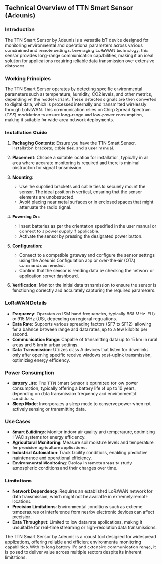 ## Technical Overview of TTN Smart Sensor (Adeunis)

### Introduction

The TTN Smart Sensor by Adeunis is a versatile IoT device designed for monitoring environmental and operational parameters across various constrained and remote settings. Leveraging LoRaWAN technology, this sensor provides long-range communication capabilities, making it an ideal solution for applications requiring reliable data transmission over extensive distances.

### Working Principles

The TTN Smart Sensor operates by detecting specific environmental parameters such as temperature, humidity, CO2 levels, and other metrics, depending on the model variant. These detected signals are then converted to digital data, which is processed internally and transmitted wirelessly through LoRaWAN. This communication relies on Chirp Spread Spectrum (CSS) modulation to ensure long-range and low-power consumption, making it suitable for wide-area network deployments.

### Installation Guide

1. **Packaging Contents**: Ensure you have the TTN Smart Sensor, installation brackets, cable ties, and a user manual.

2. **Placement**: Choose a suitable location for installation, typically in an area where accurate monitoring is required and there is minimal obstruction for signal transmission.

3. **Mounting**: 
   - Use the supplied brackets and cable ties to securely mount the sensor. The ideal position is vertical, ensuring that the sensor elements are unobstructed.
   - Avoid placing near metal surfaces or in enclosed spaces that might attenuate the radio signal.

4. **Powering On**: 
   - Insert batteries as per the orientation specified in the user manual or connect to a power supply if applicable.
   - Activate the sensor by pressing the designated power button.

5. **Configuration**: 
   - Connect to a compatible gateway and configure the sensor settings using the Adeunis Configuration app or over-the-air (OTA) commands as needed.
   - Confirm that the sensor is sending data by checking the network or application server dashboard.

6. **Verification**: Monitor the initial data transmission to ensure the sensor is functioning correctly and accurately capturing the required parameters.

### LoRaWAN Details

- **Frequency**: Operates on ISM band frequencies, typically 868 MHz (EU) or 915 MHz (US), depending on regional regulations.
- **Data Rate**: Supports various spreading factors (SF7 to SF12), allowing for a balance between range and data rates, up to a few kilobits per second.
- **Communication Range**: Capable of transmitting data up to 15 km in rural areas and 5 km in urban settings.
- **Data Transmission**: Utilizes class A devices that listen for downlinks only after opening specific receive windows post-uplink transmission, optimizing energy efficiency.

### Power Consumption

- **Battery Life**: The TTN Smart Sensor is optimized for low power consumption, typically offering a battery life of up to 10 years, depending on data transmission frequency and environmental conditions.
- **Sleep Mode**: Incorporates a sleep mode to conserve power when not actively sensing or transmitting data.

### Use Cases

- **Smart Buildings**: Monitor indoor air quality and temperature, optimizing HVAC systems for energy efficiency.
- **Agricultural Monitoring**: Measure soil moisture levels and temperature for precision agriculture applications.
- **Industrial Automation**: Track facility conditions, enabling predictive maintenance and operational efficiency.
- **Environmental Monitoring**: Deploy in remote areas to study atmospheric conditions and their changes over time.

### Limitations

- **Network Dependency**: Requires an established LoRaWAN network for data transmission, which might not be available in extremely remote locations.
- **Precision Limitations**: Environmental conditions such as extreme temperatures or interference from nearby electronic devices can affect precision.
- **Data Throughput**: Limited to low data rate applications, making it unsuitable for real-time streaming or high-resolution data transmissions.

The TTN Smart Sensor by Adeunis is a robust tool designed for widespread applications, offering reliable and efficient environmental monitoring capabilities. With its long battery life and extensive communication range, it is poised to deliver value across multiple sectors despite its inherent limitations.